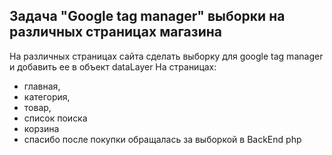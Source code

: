## Задача "Google tag manager" выборки на различных страницах магазина
На различных страницах сайта сделать выборку для google tag manager
и добавить ее в объект dataLayer
На страницах:
- главная, 
- категория,
- товар,
- список поиска
- корзина
- спасибо после покупки
обращалась за выборкой в BackEnd php
